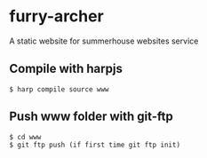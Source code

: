furry-archer
============

A static website for summerhouse websites service

## Compile with harpjs
```
$ harp compile source www
```

## Push www folder with git-ftp
```
$ cd www
$ git ftp push (if first time git ftp init)
```
